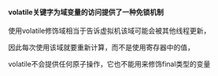 #### volatile关键字为域变量的访问提供了一种免锁机制

使用volatile修饰域相当于告诉虚拟机该域可能会被其他线程更新，

因此每次使用该域就要重新计算，而不是使用寄存器中的值，

volatile不会提供任何原子操作，它也不能用来修饰final类型的变量

